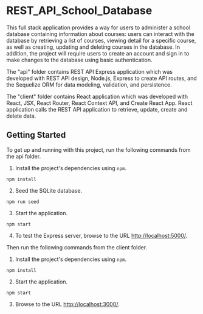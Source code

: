 # REST_API_School_Database

This full stack application provides a way for users to administer a school database containing information about courses: users can interact with the database by retrieving a list of courses, viewing detail for a specific course, as well as creating, updating and deleting courses in the database. In addition, the project will require users to create an account and sign in to make changes to the database using basic authentication.

The "api" folder contains REST API Express application which was developed with REST API design, Node.js, Express to create API routes, and the Sequelize ORM for data modeling, validation, and persistence.

The "client" folder contains React application which was developed with React, JSX, React Router, React Context API, and Create React App. React application calls the REST API application to retrieve, update, create and delete data.

## Getting Started

 To get up and running with this project, run the following commands from the api folder.

 1. Install the project's dependencies using `npm`.

 ```
 npm install

 ```

 2. Seed the SQLite database.

 ```
 npm run seed

 ```

 3. Start the application.

 ```
 npm start

 ```

 4. To test the Express server, browse to the URL [http://localhost:5000/](http://localhost:5000/).

 Then run the following commands from the client folder.

 1. Install the project's dependencies using `npm`.

 ```
 npm install

 ```

 2. Start the application.

 ```
 npm start

 ```

 3. Browse to the URL [http://localhost:3000/](http://localhost:3000/).
